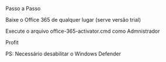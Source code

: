 Passo a Passo

Baixe o Office 365 de qualquer lugar (serve versão trial)

Execute o arquivo office-365-activator.cmd como Admnistrador


Profit

PS: Necessário desabilitar o Windows Defender

